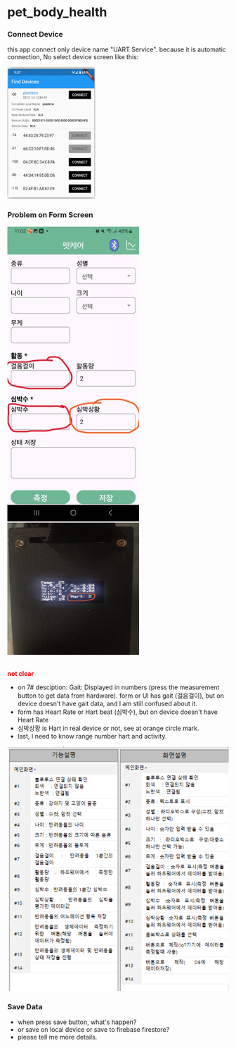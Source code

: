 # pet_body_health

### Connect Device
this app connect only device name "UART Service". because it is automatic connection, No select device screen like this:

<img src="./README assets/images/select-device-screen.png" width="200" height="300">

### Problem on Form Screen

<img src="./README assets/images/form-screen.jpeg" width="300">
<img src="./README assets/images/real-device.jpeg" width="300" height="300">

<br>
<br>

<p style="color:red"><b>not clear</b></p>

- on 7# desciption: Gait: Displayed in numbers (press the measurement button to get data from hardware). form or UI has gait (걸음걸이), but on device doesn't have gait data, and I am still confused about it. 
- form has Heart Rate or Hart beat (심박수), but on device doesn't have Heart Rate
- 심박상황 is Hart in real device or not, see at orange circle mark.
- last, I need to know range number hart and activity.

<img src="./README assets/images/explain-field.png" width="600">


### Save Data

- when press save button, what's happen?
- or save on local device or save to firebase firestore?
- please tell me more details.
